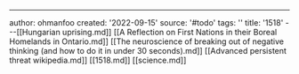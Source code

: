 ---
author: ohmanfoo
created: '2022-09-15'
source: '#todo'
tags: ''
title: '1518'
---[[Hungarian uprising.md]]
[[A Reflection on First Nations in their Boreal Homelands in Ontario.md]]
[[The neuroscience of breaking out of negative thinking (and how to do it in under 30 seconds).md]]
[[Advanced persistent threat wikipedia.md]]
[[1518.md]]
[[science.md]]
